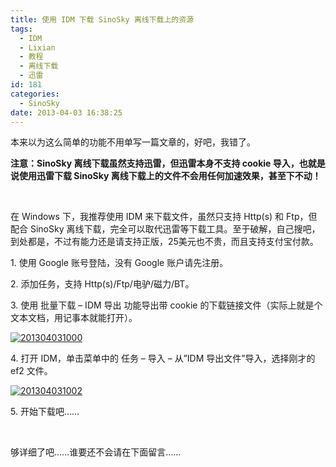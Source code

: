 ```yaml
---
title: 使用 IDM 下载 SinoSky 离线下载上的资源
tags:
  - IDM
  - Lixian
  - 教程
  - 离线下载
  - 迅雷
id: 181
categories:
  - SinoSky
date: 2013-04-03 16:38:25
---
```


本来以为这么简单的功能不用单写一篇文章的，好吧，我错了。

**注意：SinoSky 离线下载虽然支持迅雷，但迅雷本身不支持 cookie 导入，也就是说使用迅雷下载 SinoSky 离线下载上的文件不会用任何加速效果，甚至下不动！**

&nbsp;

在 Windows 下，我推荐使用 IDM 来下载文件，虽然只支持 Http(s) 和 Ftp，但配合 SinoSky 离线下载，完全可以取代迅雷等下载工具。至于破解，自己搜吧，到处都是，不过有能力还是请支持正版，25美元也不贵，而且支持支付宝付款。

1\. 使用 Google 账号登陆，没有 Google 账户请先注册。

2\. 添加任务，支持 Http(s)/Ftp/电驴/磁力/BT。

3\. 使用 批量下载 &#8211; IDM 导出 功能导出带 cookie 的下载链接文件（实际上就是个文本文档，用记事本就能打开）。

[![201304031000](http://bcs.duapp.com/sinosky-blog/2013/04/03/201304031000.png)](http://bcs.duapp.com/sinosky-blog/2013/04/03/201304031000.png "201304031000")

4\. 打开 IDM，单击菜单中的 任务 &#8211; 导入 &#8211; 从&#8221;IDM 导出文件&#8221;导入，选择刚才的 ef2 文件。

[![201304031002](http://bcs.duapp.com/sinosky-blog/2013/04/03/201304031002.png)](http://bcs.duapp.com/sinosky-blog/2013/04/03/201304031002.png "201304031002")

5\. 开始下载吧……

&nbsp;

够详细了吧……谁要还不会请在下面留言……